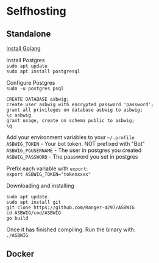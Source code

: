 # Selfhosting
## Standalone
[Install Golang](https://go.dev/doc/install)

Install Postgres</br>
`sudo apt update`</br>
`sudo apt install postgresql`

Configure Postgres</br>
`sudo -u postgres psql`
```
CREATE DATABASE asbwig;
create user asbwig with encrypted password 'password';
grant all privileges on database asbwig to asbwig;
\c asbwig
grant usage, create on schema public to asbwig;
\q
```


Add your environment variables to your `~/.profile`</br>
`ASBWIG_TOKEN` - Your bot token. NOT prefixed with "Bot"</br>
`ASBWIG_PGUSERNAME` - The user in postgres you created</br>
`ASBWIG_PASSWORD` - The password you set in postgres

Prefix each variable with `export`:</br>
`export ASBWIG_TOKEN="tokenxxxx"`

Downloading and installing
```
sudo apt update
sudo apt install git
git clone https://github.com/Ranger-4297/ASBWIG
cd ASBWIG/cmd/ASBWIG
go build
```

Once it has finished compiling. Run the binary with:</br>
`./ASBWIG`

## Docker

